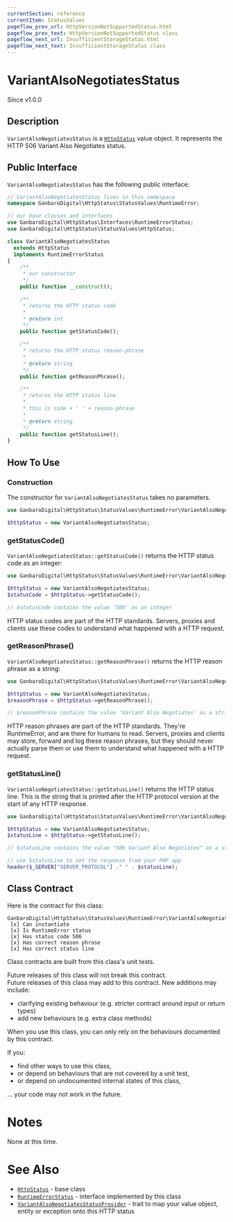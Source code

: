 ```yaml
---
currentSection: reference
currentItem: StatusValues
pageflow_prev_url: HttpVersionNotSupportedStatus.html
pageflow_prev_text: HttpVersionNotSupportedStatus class
pageflow_next_url: InsufficientStorageStatus.html
pageflow_next_text: InsufficientStorageStatus class
---
```


# VariantAlsoNegotiatesStatus

<div class="callout info">
Since v1.0.0
</div>

## Description

`VariantAlsoNegotiatesStatus` is a [`HttpStatus`](HttpStatus.html) value object. It represents the HTTP 506 Variant Also Negotiates status.

## Public Interface

`VariantAlsoNegotiatesStatus` has the following public interface:

```php
// VariantAlsoNegotiatesStatus lives in this namespace
namespace GanbaroDigital\HttpStatus\StatusValues\RuntimeError;

// our base classes and interfaces
use GanbaroDigital\HttpStatus\Interfaces\RuntimeErrorStatus;
use GanbaroDigital\HttpStatus\StatusValues\HttpStatus;

class VariantAlsoNegotiatesStatus
  extends HttpStatus
  implements RuntimeErrorStatus
{
    /**
     * our constructor
     */
    public function __construct();

    /**
     * returns the HTTP status code
     *
     * @return int
     */
    public function getStatusCode();

    /**
     * returns the HTTP status reason-phrase
     *
     * @return string
     */
    public function getReasonPhrase();

    /**
     * returns the HTTP status line
     *
     * this is code + ' ' + reason-phrase
     *
     * @return string
     */
    public function getStatusLine();
}
```

## How To Use

### Construction

The constructor for `VariantAlsoNegotiatesStatus` takes no parameters.

```php
use GanbaroDigital\HttpStatus\StatusValues\RuntimeError\VariantAlsoNegotiatesStatus;

$httpStatus = new VariantAlsoNegotiatesStatus;
```

### getStatusCode()

`VariantAlsoNegotiatesStatus::getStatusCode()` returns the HTTP status code as an integer:

```php
use GanbaroDigital\HttpStatus\StatusValues\RuntimeError\VariantAlsoNegotiatesStatus;

$httpStatus = new VariantAlsoNegotiatesStatus;
$statusCode = $httpStatus->getStatusCode();

// $statusCode contains the value '506' as an integer
```

HTTP status codes are part of the HTTP standards. Servers, proxies and clients use these codes to understand what happened with a HTTP request.

### getReasonPhrase()

`VariantAlsoNegotiatesStatus::getReasonPhrase()` returns the HTTP reason phrase as a string:

```php
use GanbaroDigital\HttpStatus\StatusValues\RuntimeError\VariantAlsoNegotiatesStatus;

$httpStatus = new VariantAlsoNegotiatesStatus;
$reasonPhrase = $httpStatus->getReasonPhrase();

// $reasonPhrase contains the value 'Variant Also Negotiates' as a string
```

HTTP reason phrases are part of the HTTP standards. They're RuntimeError, and are there for humans to read. Servers, proxies and clients may store, forward and log these reason phrases, but they should never actually parse them or use them to understand what happened with a HTTP request.

### getStatusLine()

`VariantAlsoNegotiatesStatus::getStatusLine()` returns the HTTP status line. This is the string that is printed after the HTTP protocol version at the start of any HTTP response.

```php
use GanbaroDigital\HttpStatus\StatusValues\RuntimeError\VariantAlsoNegotiatesStatus;

$httpStatus = new VariantAlsoNegotiatesStatus;
$statusLine = $httpStatus->getStatusLine();

// $statusLine contains the value "506 Variant Also Negotiates" as a string

// use $statusLine to set the response from your PHP app
header($_SERVER["SERVER_PROTOCOL"] ." " . $statusLine);
```

## Class Contract

Here is the contract for this class:

    GanbaroDigital\HttpStatus\StatusValues\RuntimeError\VariantAlsoNegotiatesStatus
     [x] Can instantiate
     [x] Is RuntimeError status
     [x] Has status code 506
     [x] Has correct reason phrase
     [x] Has correct status line

Class contracts are built from this class's unit tests.

<div class="callout success">
Future releases of this class will not break this contract.
</div>

<div class="callout info" markdown="1">
Future releases of this class may add to this contract. New additions may include:

* clarifying existing behaviour (e.g. stricter contract around input or return types)
* add new behaviours (e.g. extra class methods)
</div>

<div class="callout warning" markdown="1">
When you use this class, you can only rely on the behaviours documented by this contract.

If you:

* find other ways to use this class,
* or depend on behaviours that are not covered by a unit test,
* or depend on undocumented internal states of this class,

... your code may not work in the future.
</div>

# Notes

None at this time.

# See Also

* [`HttpStatus`](HttpStatus.html) - base class
* [`RuntimeErrorStatus`](RuntimeErrorStatus.html) - interface implemented by this class
* [`VariantAlsoNegotiatesStatusProvider`](../StatusProviders/VariantAlsoNegotiatesStatusProvider.html) - trait to map your value object, entity or exception onto this HTTP status
